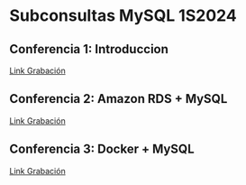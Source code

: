 # Subconsultas MySQL 1S2024

## Conferencia 1: Introduccion
[Link Grabación](https://drive.google.com/file/d/1T-AEutRUYYV1iT2ZSYLg8F7SoiLoGca4/view?usp=sharing)

## Conferencia 2: Amazon RDS + MySQL
[Link Grabación](https://drive.google.com/file/d/1CqdIHDUzxcXVwTNSWBYh7q4siDXlMyRF/view?usp=sharing)

## Conferencia 3: Docker + MySQL
[Link Grabación](https://drive.google.com/file/d/1ipPp7p3Nf2mA8i5zbi_Tj1krw_Az--qL/view?usp=sharing)